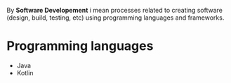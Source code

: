 By **Software Developement** i mean processes related to creating software (design, build, testing, etc) using programming languages and frameworks.
# Programming languages

- Java
- Kotlin
